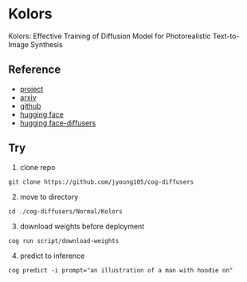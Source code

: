 # Kolors

Kolors: Effective Training of Diffusion Model for Photorealistic Text-to-Image Synthesis

## Reference

- [project](https://kwai-kolors.github.io/)
- [arxiv](https://github.com/Kwai-Kolors/Kolors/blob/master/imgs/Kolors_paper.pdf)
- [github](https://github.com/Kwai-Kolors/Kolors)
- [hugging face](https://huggingface.co/Kwai-Kolors/Kolors)
- [hugging face-diffusers](https://huggingface.co/Kwai-Kolors/Kolors-diffusers)

## Try

1. clone repo
```
git clone https://github.com/jyoung105/cog-diffusers
```

2. move to directory
```
cd ./cog-diffusers/Normal/Kolors
```

3. download weights before deployment
```
cog run script/download-weights
```

4. predict to inference
```
cog predict -i prompt="an illustration of a man with hoodie on"
```